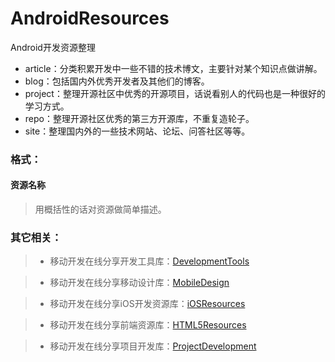 # AndroidResources

Android开发资源整理
* article：分类积累开发中一些不错的技术博文，主要针对某个知识点做讲解。
* blog：包括国内外优秀开发者及其他们的博客。
* project：整理开源社区中优秀的开源项目，话说看别人的代码也是一种很好的学习方式。
* repo：整理开源社区优秀的第三方开源库，不重复造轮子。
* site：整理国内外的一些技术网站、论坛、问答社区等等。

### 格式：
#### 资源名称
> 用概括性的话对资源做简单描述。

### 其它相关：

> * 移动开发在线分享开发工具库：[DevelopmentTools](https://github.com/MobDevGroup/DevelopmentTools)

> * 移动开发在线分享移动设计库：[MobileDesign](https://github.com/MobDevGroup/MobileDesign)

> * 移动开发在线分享iOS开发资源库：[iOSResources](https://github.com/MobDevGroup/iOSResources)

> * 移动开发在线分享前端资源库：[HTML5Resources](https://github.com/MobDevGroup/HTML5Resources)

> * 移动开发在线分享项目开发库：[ProjectDevelopment](https://github.com/MobDevGroup/ProjectDevelopment)
